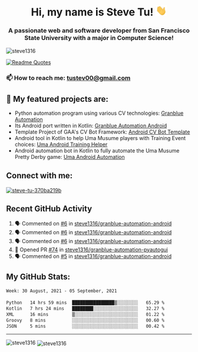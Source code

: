 <h1 align="center">Hi, my name is Steve Tu! <img src="wave.gif" alt="Wave" width="30px" /></h1>
<h3 align="center">A passionate web and software developer from San Francisco State University with a major in Computer Science!</h3>

<p align="left"> <img src="https://komarev.com/ghpvc/?username=steve1316&label=Profile%20views&color=0e75b6&style=flat" alt="steve1316" /> </p>

[![Readme Quotes](https://quotes-github-readme.vercel.app/api?type=horizontal)](https://github.com/piyushsuthar/github-readme-quotes)

### 📫 How to reach me: **tustev00@gmail.com**

## 🔭 My featured projects are:
- Python automation program using various CV technologies: [Granblue Automation](https://github.com/steve1316/granblue-automation-pyautogui)
- Its Android port written in Kotlin: [Granblue Automation Android](https://github.com/steve1316/granblue-automation-android)
- Template Project of GAA's CV Bot Framework: [Android CV Bot Template](https://github.com/steve1316/android-cv-bot-template)
- Android tool in Kotlin to help Uma Musume players with Training Event choices: [Uma Android Training Helper](https://github.com/steve1316/uma-android-training-helper)
- Android automation bot in Kotlin to fully automate the Uma Musume Pretty Derby game: [Uma Android Automation](https://github.com/steve1316/uma-android-automation)

## Connect with me:

<p align="left">
<a href="https://linkedin.com/in/steve-tu-370ba219b" target="blank"><img align="center" src="https://cdn.jsdelivr.net/npm/simple-icons@3.0.1/icons/linkedin.svg" alt="steve-tu-370ba219b" height="30" width="40" /></a>
</p>

## Recent GitHub Activity

<!--START_SECTION:activity-->
1. 🗣 Commented on [#6](https://github.com/steve1316/granblue-automation-android/issues/6) in [steve1316/granblue-automation-android](https://github.com/steve1316/granblue-automation-android)
2. 🗣 Commented on [#6](https://github.com/steve1316/granblue-automation-android/issues/6) in [steve1316/granblue-automation-android](https://github.com/steve1316/granblue-automation-android)
3. 🗣 Commented on [#6](https://github.com/steve1316/granblue-automation-android/issues/6) in [steve1316/granblue-automation-android](https://github.com/steve1316/granblue-automation-android)
4. 💪 Opened PR [#74](https://github.com/steve1316/granblue-automation-pyautogui/pull/74) in [steve1316/granblue-automation-pyautogui](https://github.com/steve1316/granblue-automation-pyautogui)
5. 🗣 Commented on [#5](https://github.com/steve1316/granblue-automation-android/issues/5) in [steve1316/granblue-automation-android](https://github.com/steve1316/granblue-automation-android)
<!--END_SECTION:activity-->

## My GitHub Stats:

<!--START_SECTION:waka-->
```text
Week: 30 August, 2021 - 05 September, 2021

Python   14 hrs 59 mins  ████████████████▒░░░░░░░░   65.29 % 
Kotlin   7 hrs 24 mins   ████████░░░░░░░░░░░░░░░░░   32.27 % 
XML      16 mins         ▒░░░░░░░░░░░░░░░░░░░░░░░░   01.22 % 
Groovy   8 mins          ░░░░░░░░░░░░░░░░░░░░░░░░░   00.60 % 
JSON     5 mins          ░░░░░░░░░░░░░░░░░░░░░░░░░   00.42 % 
```
<!--END_SECTION:waka-->

---

<p><img align="left" src="https://github-readme-stats.vercel.app/api/top-langs?username=steve1316&show_icons=true&locale=en&layout=compact&theme=radical" alt="steve1316" /></p>

<p>&nbsp;<img align="center" src="https://github-readme-stats.vercel.app/api?username=steve1316&show_icons=true&locale=en&count_private=true&theme=radical" alt="steve1316" /></p>
